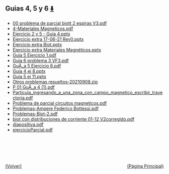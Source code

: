 
<html>
<body>
<h2>Guias 4, 5 y 6 <a href="https://downgit.github.io/#/home?url=https://github.com/Apuntes-FIUBA/Apuntes-Electronica/tree/main/82 - Física/8202 - Fisica II/Guias de Problemas/Material y Soluciones/Guias 4, 5 y 6" style="font-size:20px">  ⬇️ </a></h2>
<ul>
    <li><a href="00 problema de parcial biott 2 espiras V3.pdf">00 problema de parcial biott 2 espiras V3.pdf</a></li>
    <li><a href="4-Materiales Magneticos.pdf">4-Materiales Magneticos.pdf</a></li>
    <li><a href="Ejercicio 2 y 5 - Guía 4.pptx">Ejercicio 2 y 5 - Guía 4.pptx</a></li>
    <li><a href="Ejercicio extra 17-06-21 Rev0.pptx">Ejercicio extra 17-06-21 Rev0.pptx</a></li>
    <li><a href="Ejercicio extra Biot.pptx">Ejercicio extra Biot.pptx</a></li>
    <li><a href="Ejercicio extra Materiales Magnéticos.pptx">Ejercicio extra Materiales Magnéticos.pptx</a></li>
    <li><a href="Guia 5 Ejercicio 1.pdf">Guia 5 Ejercicio 1.pdf</a></li>
    <li><a href="Guia 6 problema 3 VF3.pdf">Guia 6 problema 3 VF3.pdf</a></li>
    <li><a href="GuÃ_a 5 Ejercicio 6.pdf">GuÃ_a 5 Ejercicio 6.pdf</a></li>
    <li><a href="Guía 4 ej 8.pptx">Guía 4 ej 8.pptx</a></li>
    <li><a href="Guía 5 ej 11.pptx">Guía 5 ej 11.pptx</a></li>
    <li><a href="Otros problemas resueltos-20210908.zip">Otros problemas resueltos-20210908.zip</a></li>
    <li><a href="P 01 GuÃ_a 4 (1).pdf">P 01 GuÃ_a 4 (1).pdf</a></li>
    <li><a href="Particula_ingresando_a_una_zona_con_campo_magnetico_escribir_trayectoria.pdf">Particula_ingresando_a_una_zona_con_campo_magnetico_escribir_trayectoria.pdf</a></li>
    <li><a href="Problema de parcial circuitos magneticos.pdf">Problema de parcial circuitos magneticos.pdf</a></li>
    <li><a href="Problemas-Ampere Federico Bottessi.pdf">Problemas-Ampere Federico Bottessi.pdf</a></li>
    <li><a href="Problemas-Biot-2.pdf">Problemas-Biot-2.pdf</a></li>
    <li><a href="biot con distribuciones de corriente 01-12 V2corregido.pdf">biot con distribuciones de corriente 01-12 V2corregido.pdf</a></li>
    <li><a href="diapositiva.pdf">diapositiva.pdf</a></li>
    <li><a href="ejercicioParcial.pdf">ejercicioParcial.pdf</a></li>
</ul>
</body>
</html>















<br><br><br><br><br><a href="../" style="float: left">(Volver)</a> <a href="https://apuntes-fiuba.github.io/Apuntes-Electronica" style="float: right">(Página Principal)</a>
